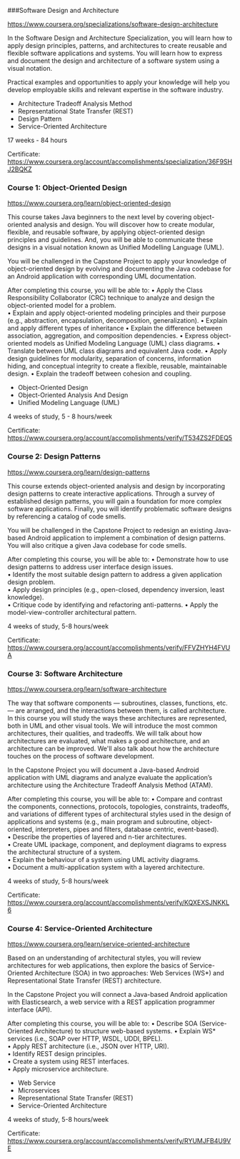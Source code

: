 ###Software Design and Architecture

https://www.coursera.org/specializations/software-design-architecture

In the Software Design and Architecture Specialization, you will learn how to apply design principles, patterns, and architectures to create reusable and flexible software applications and systems. You will learn how to express and document the design and architecture of a software system using a visual notation.

Practical examples and opportunities to apply your knowledge will help you develop employable skills and relevant expertise in the software industry.

- Architecture Tradeoff Analysis Method
- Representational State Transfer (REST)
- Design Pattern
- Service-Oriented Architecture

17 weeks - 84 hours

Certificate: https://www.coursera.org/account/accomplishments/specialization/36F9SHJ2BQKZ




### Course 1: Object-Oriented Design

https://www.coursera.org/learn/object-oriented-design

This course takes Java beginners to the next level by covering object-oriented analysis and design. You will discover how to create modular, flexible, and reusable software, by applying object-oriented design principles and guidelines. And, you will be able to communicate these designs in a visual notation known as Unified Modelling Language (UML).

You will be challenged in the Capstone Project to apply your knowledge of object-oriented design by evolving and documenting the Java codebase for an Android application with corresponding UML documentation.

After completing this course, you will be able to: 
• Apply the Class Responsibility Collaborator (CRC) technique to analyze and design the object-oriented model for a problem.	
• Explain and apply object-oriented modeling principles and their purpose (e.g., abstraction, encapsulation, decomposition, generalization).
• Explain and apply different types of inheritance
• Explain the difference between association, aggregation, and composition dependencies.
• Express object-oriented models as Unified Modeling Language (UML) class diagrams.
• Translate between UML class diagrams and equivalent Java code.
• Apply design guidelines for modularity, separation of concerns, information hiding, and conceptual integrity to create a flexible, reusable, maintainable design.
• Explain the tradeoff between cohesion and coupling.

- Object-Oriented Design
- Object-Oriented Analysis And Design
- Unified Modeling Language (UML)

4 weeks of study, 5 - 8 hours/week

Certificate: https://www.coursera.org/account/accomplishments/verify/T534ZS2FDEQ5




### Course 2: Design Patterns

https://www.coursera.org/learn/design-patterns

This course extends object-oriented analysis and design by incorporating design patterns to create interactive applications. Through a survey of established design patterns, you will gain a foundation for more complex software applications. Finally, you will identify problematic software designs by referencing a catalog of code smells.

You will be challenged in the Capstone Project to redesign an existing Java-based Android application to implement a combination of design patterns. You will also critique a given Java codebase for code smells.

After completing this course, you will be able to: 
• Demonstrate how to use design patterns to address user interface design issues.	
• Identify the most suitable design pattern to address a given application design problem.	
• Apply design principles (e.g., open-closed, dependency inversion, least knowledge).	
• Critique code by identifying and refactoring anti-patterns.
• Apply the model-view-controller architectural pattern.

4 weeks of study, 5-8 hours/week

Certificate: https://www.coursera.org/account/accomplishments/verify/FFVZHYH4FVUA




### Course 3: Software Architecture

https://www.coursera.org/learn/software-architecture

The way that software components — subroutines, classes, functions, etc. —  are arranged,  and the interactions between them, is called architecture. In this course you will study the ways these architectures are represented, both in UML and other visual tools. We will introduce the most common architectures, their qualities, and tradeoffs. We will talk about how architectures are evaluated, what makes a good architecture, and an architecture can be improved. We'll also talk about how the architecture touches on the process of software development.

In the Capstone Project you will document a Java-based Android application with UML diagrams and analyze evaluate the application’s architecture using the Architecture Tradeoff Analysis Method (ATAM).

After completing this course, you will be able to: 
• Compare and contrast the components, connections, protocols, topologies, constraints, tradeoffs, and variations of different types of architectural styles used in the design of applications and systems (e.g., main program and subroutine, object-oriented, interpreters, pipes and filters, database centric, event-based).	
• Describe the properties of layered and n-tier architectures.	
• Create UML ipackage, component, and deployment diagrams to express the architectural structure of a system.	
• Explain the behaviour of a system using UML activity diagrams.	
• Document a multi-application system with a layered architecture.

4 weeks of study, 5-8 hours/week

Certificate: https://www.coursera.org/account/accomplishments/verify/KQXEXSJNKKL6




### Course 4: Service-Oriented Architecture

https://www.coursera.org/learn/service-oriented-architecture

Based on an understanding of architectural styles, you will review architectures for web applications, then explore the basics of Service-Oriented Architecture (SOA) in two approaches: Web Services (WS*) and Representational State Transfer (REST) architecture.

In the Capstone Project you will connect a Java-based Android application with Elasticsearch, a web service with a REST application programmer interface (API).

After completing this course, you will be able to: 
• Describe SOA (Service-Oriented Architecture) to structure web-based systems.
• Explain WS* services (i.e., SOAP over HTTP, WSDL, UDDI, BPEL).	
• Apply REST architecture (i.e., JSON over HTTP, URI).	
• Identify REST design principles.	
• Create a system using REST interfaces.	
• Apply microservice architecture.

- Web Service
- Microservices
- Representational State Transfer (REST)
- Service-Oriented Architecture

4 weeks of study, 5-8 hours/week


Certificate: https://www.coursera.org/account/accomplishments/verify/RYUMJFB4U9VE